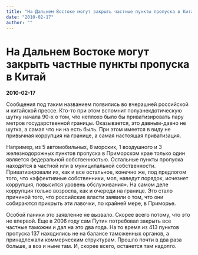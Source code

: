 ```yaml
---
title: "На Дальнем Востоке могут закрыть частные пункты пропуска в Китай"
date: "2010-02-17"
author: ""
---
```


# На Дальнем Востоке могут закрыть частные пункты пропуска в Китай

**2010-02-17** 

Сообщения под таким названием появились во вчерашней российской и китайской прессе. Кто-то при этом вспомнит полуанекдотическую шутку начала 90-х о том, что неплохо было бы приватизировать пару метров государственной границы. Оказывается, это давным-давно не шутка, а самая что ни на есть быль. При этом имеется в виду не привычная коррупция на границе, а самая настоящая приватизация.

Например, из 5 автомобильных, 8 морских, 1 воздушного и 3 железнодорожных пунктов пропуска в Приморском крае только один является федеральной собственностью. Остальные пункты пропуска находятся в частной или в муниципальной собственности. Приватизировали их, как и все остальное, конечно же, под предлогом того, что «эффективные собственники, мол, наведут порядок, исчезнет коррупция, повысится уровень обслуживания». На самом деле коррупция только возросла, как и очереди на границе. Это стало причиной того, что российские власти заявили о том, что они собираются прикрыть эти лавочки, по крайней мере, в Приморье.

Особой паники это заявление не вызвало. Скорее всего потому, что это не впервой. Еще в 2006 году сам Путин потребовал закрыть все частные таможни и дал на это два года. На то время из 413 пунктов пропуска 137 находились не на балансе таможенных органов, а принадлежали коммерческим структурам. Прошло почти в два раза больше, а воз и ныне там. И, скорее всего, останется там надолго.